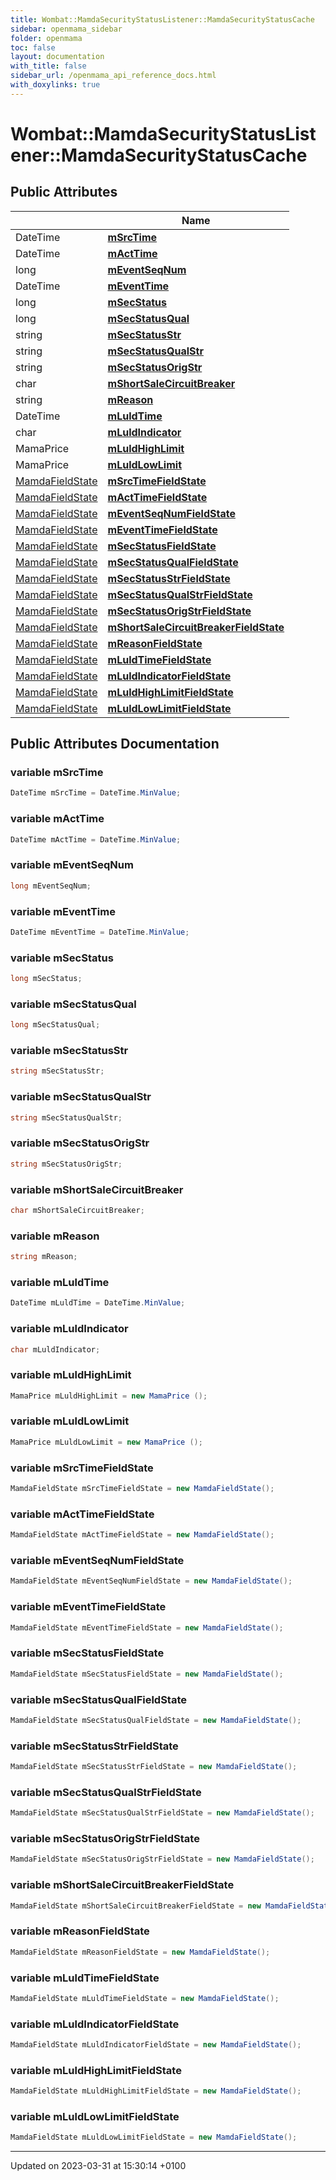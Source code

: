 ```yaml
---
title: Wombat::MamdaSecurityStatusListener::MamdaSecurityStatusCache
sidebar: openmama_sidebar
folder: openmama
toc: false
layout: documentation
with_title: false
sidebar_url: /openmama_api_reference_docs.html
with_doxylinks: true
---
```


# Wombat::MamdaSecurityStatusListener::MamdaSecurityStatusCache





## Public Attributes

|                | Name           |
| -------------- | -------------- |
| DateTime | **[mSrcTime](classWombat_1_1MamdaSecurityStatusListener_1_1MamdaSecurityStatusCache.html#variable-msrctime)**  |
| DateTime | **[mActTime](classWombat_1_1MamdaSecurityStatusListener_1_1MamdaSecurityStatusCache.html#variable-macttime)**  |
| long | **[mEventSeqNum](classWombat_1_1MamdaSecurityStatusListener_1_1MamdaSecurityStatusCache.html#variable-meventseqnum)**  |
| DateTime | **[mEventTime](classWombat_1_1MamdaSecurityStatusListener_1_1MamdaSecurityStatusCache.html#variable-meventtime)**  |
| long | **[mSecStatus](classWombat_1_1MamdaSecurityStatusListener_1_1MamdaSecurityStatusCache.html#variable-msecstatus)**  |
| long | **[mSecStatusQual](classWombat_1_1MamdaSecurityStatusListener_1_1MamdaSecurityStatusCache.html#variable-msecstatusqual)**  |
| string | **[mSecStatusStr](classWombat_1_1MamdaSecurityStatusListener_1_1MamdaSecurityStatusCache.html#variable-msecstatusstr)**  |
| string | **[mSecStatusQualStr](classWombat_1_1MamdaSecurityStatusListener_1_1MamdaSecurityStatusCache.html#variable-msecstatusqualstr)**  |
| string | **[mSecStatusOrigStr](classWombat_1_1MamdaSecurityStatusListener_1_1MamdaSecurityStatusCache.html#variable-msecstatusorigstr)**  |
| char | **[mShortSaleCircuitBreaker](classWombat_1_1MamdaSecurityStatusListener_1_1MamdaSecurityStatusCache.html#variable-mshortsalecircuitbreaker)**  |
| string | **[mReason](classWombat_1_1MamdaSecurityStatusListener_1_1MamdaSecurityStatusCache.html#variable-mreason)**  |
| DateTime | **[mLuldTime](classWombat_1_1MamdaSecurityStatusListener_1_1MamdaSecurityStatusCache.html#variable-mluldtime)**  |
| char | **[mLuldIndicator](classWombat_1_1MamdaSecurityStatusListener_1_1MamdaSecurityStatusCache.html#variable-mluldindicator)**  |
| MamaPrice | **[mLuldHighLimit](classWombat_1_1MamdaSecurityStatusListener_1_1MamdaSecurityStatusCache.html#variable-mluldhighlimit)**  |
| MamaPrice | **[mLuldLowLimit](classWombat_1_1MamdaSecurityStatusListener_1_1MamdaSecurityStatusCache.html#variable-mluldlowlimit)**  |
| [MamdaFieldState](namespaceWombat.html#enum-mamdafieldstate) | **[mSrcTimeFieldState](classWombat_1_1MamdaSecurityStatusListener_1_1MamdaSecurityStatusCache.html#variable-msrctimefieldstate)**  |
| [MamdaFieldState](namespaceWombat.html#enum-mamdafieldstate) | **[mActTimeFieldState](classWombat_1_1MamdaSecurityStatusListener_1_1MamdaSecurityStatusCache.html#variable-macttimefieldstate)**  |
| [MamdaFieldState](namespaceWombat.html#enum-mamdafieldstate) | **[mEventSeqNumFieldState](classWombat_1_1MamdaSecurityStatusListener_1_1MamdaSecurityStatusCache.html#variable-meventseqnumfieldstate)**  |
| [MamdaFieldState](namespaceWombat.html#enum-mamdafieldstate) | **[mEventTimeFieldState](classWombat_1_1MamdaSecurityStatusListener_1_1MamdaSecurityStatusCache.html#variable-meventtimefieldstate)**  |
| [MamdaFieldState](namespaceWombat.html#enum-mamdafieldstate) | **[mSecStatusFieldState](classWombat_1_1MamdaSecurityStatusListener_1_1MamdaSecurityStatusCache.html#variable-msecstatusfieldstate)**  |
| [MamdaFieldState](namespaceWombat.html#enum-mamdafieldstate) | **[mSecStatusQualFieldState](classWombat_1_1MamdaSecurityStatusListener_1_1MamdaSecurityStatusCache.html#variable-msecstatusqualfieldstate)**  |
| [MamdaFieldState](namespaceWombat.html#enum-mamdafieldstate) | **[mSecStatusStrFieldState](classWombat_1_1MamdaSecurityStatusListener_1_1MamdaSecurityStatusCache.html#variable-msecstatusstrfieldstate)**  |
| [MamdaFieldState](namespaceWombat.html#enum-mamdafieldstate) | **[mSecStatusQualStrFieldState](classWombat_1_1MamdaSecurityStatusListener_1_1MamdaSecurityStatusCache.html#variable-msecstatusqualstrfieldstate)**  |
| [MamdaFieldState](namespaceWombat.html#enum-mamdafieldstate) | **[mSecStatusOrigStrFieldState](classWombat_1_1MamdaSecurityStatusListener_1_1MamdaSecurityStatusCache.html#variable-msecstatusorigstrfieldstate)**  |
| [MamdaFieldState](namespaceWombat.html#enum-mamdafieldstate) | **[mShortSaleCircuitBreakerFieldState](classWombat_1_1MamdaSecurityStatusListener_1_1MamdaSecurityStatusCache.html#variable-mshortsalecircuitbreakerfieldstate)**  |
| [MamdaFieldState](namespaceWombat.html#enum-mamdafieldstate) | **[mReasonFieldState](classWombat_1_1MamdaSecurityStatusListener_1_1MamdaSecurityStatusCache.html#variable-mreasonfieldstate)**  |
| [MamdaFieldState](namespaceWombat.html#enum-mamdafieldstate) | **[mLuldTimeFieldState](classWombat_1_1MamdaSecurityStatusListener_1_1MamdaSecurityStatusCache.html#variable-mluldtimefieldstate)**  |
| [MamdaFieldState](namespaceWombat.html#enum-mamdafieldstate) | **[mLuldIndicatorFieldState](classWombat_1_1MamdaSecurityStatusListener_1_1MamdaSecurityStatusCache.html#variable-mluldindicatorfieldstate)**  |
| [MamdaFieldState](namespaceWombat.html#enum-mamdafieldstate) | **[mLuldHighLimitFieldState](classWombat_1_1MamdaSecurityStatusListener_1_1MamdaSecurityStatusCache.html#variable-mluldhighlimitfieldstate)**  |
| [MamdaFieldState](namespaceWombat.html#enum-mamdafieldstate) | **[mLuldLowLimitFieldState](classWombat_1_1MamdaSecurityStatusListener_1_1MamdaSecurityStatusCache.html#variable-mluldlowlimitfieldstate)**  |

## Public Attributes Documentation

### variable mSrcTime

```csharp
DateTime mSrcTime = DateTime.MinValue;
```


### variable mActTime

```csharp
DateTime mActTime = DateTime.MinValue;
```


### variable mEventSeqNum

```csharp
long mEventSeqNum;
```


### variable mEventTime

```csharp
DateTime mEventTime = DateTime.MinValue;
```


### variable mSecStatus

```csharp
long mSecStatus;
```


### variable mSecStatusQual

```csharp
long mSecStatusQual;
```


### variable mSecStatusStr

```csharp
string mSecStatusStr;
```


### variable mSecStatusQualStr

```csharp
string mSecStatusQualStr;
```


### variable mSecStatusOrigStr

```csharp
string mSecStatusOrigStr;
```


### variable mShortSaleCircuitBreaker

```csharp
char mShortSaleCircuitBreaker;
```


### variable mReason

```csharp
string mReason;
```


### variable mLuldTime

```csharp
DateTime mLuldTime = DateTime.MinValue;
```


### variable mLuldIndicator

```csharp
char mLuldIndicator;
```


### variable mLuldHighLimit

```csharp
MamaPrice mLuldHighLimit = new MamaPrice ();
```


### variable mLuldLowLimit

```csharp
MamaPrice mLuldLowLimit = new MamaPrice ();
```


### variable mSrcTimeFieldState

```csharp
MamdaFieldState mSrcTimeFieldState = new MamdaFieldState();
```


### variable mActTimeFieldState

```csharp
MamdaFieldState mActTimeFieldState = new MamdaFieldState();
```


### variable mEventSeqNumFieldState

```csharp
MamdaFieldState mEventSeqNumFieldState = new MamdaFieldState();
```


### variable mEventTimeFieldState

```csharp
MamdaFieldState mEventTimeFieldState = new MamdaFieldState();
```


### variable mSecStatusFieldState

```csharp
MamdaFieldState mSecStatusFieldState = new MamdaFieldState();
```


### variable mSecStatusQualFieldState

```csharp
MamdaFieldState mSecStatusQualFieldState = new MamdaFieldState();
```


### variable mSecStatusStrFieldState

```csharp
MamdaFieldState mSecStatusStrFieldState = new MamdaFieldState();
```


### variable mSecStatusQualStrFieldState

```csharp
MamdaFieldState mSecStatusQualStrFieldState = new MamdaFieldState();
```


### variable mSecStatusOrigStrFieldState

```csharp
MamdaFieldState mSecStatusOrigStrFieldState = new MamdaFieldState();
```


### variable mShortSaleCircuitBreakerFieldState

```csharp
MamdaFieldState mShortSaleCircuitBreakerFieldState = new MamdaFieldState();
```


### variable mReasonFieldState

```csharp
MamdaFieldState mReasonFieldState = new MamdaFieldState();
```


### variable mLuldTimeFieldState

```csharp
MamdaFieldState mLuldTimeFieldState = new MamdaFieldState();
```


### variable mLuldIndicatorFieldState

```csharp
MamdaFieldState mLuldIndicatorFieldState = new MamdaFieldState();
```


### variable mLuldHighLimitFieldState

```csharp
MamdaFieldState mLuldHighLimitFieldState = new MamdaFieldState();
```


### variable mLuldLowLimitFieldState

```csharp
MamdaFieldState mLuldLowLimitFieldState = new MamdaFieldState();
```


-------------------------------

Updated on 2023-03-31 at 15:30:14 +0100